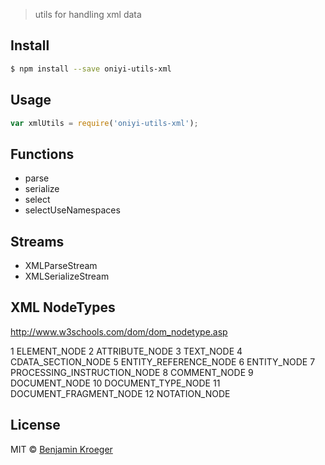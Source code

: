 > utils for handling xml data


## Install

```sh
$ npm install --save oniyi-utils-xml
```


## Usage

```js
var xmlUtils = require('oniyi-utils-xml');
```

## Functions

* parse
* serialize
* select
* selectUseNamespaces

## Streams

* XMLParseStream
* XMLSerializeStream


## XML NodeTypes

http://www.w3schools.com/dom/dom_nodetype.asp

1 ELEMENT_NODE
2 ATTRIBUTE_NODE
3 TEXT_NODE
4 CDATA_SECTION_NODE
5 ENTITY_REFERENCE_NODE
6 ENTITY_NODE
7 PROCESSING_INSTRUCTION_NODE
8 COMMENT_NODE
9 DOCUMENT_NODE
10  DOCUMENT_TYPE_NODE
11  DOCUMENT_FRAGMENT_NODE
12  NOTATION_NODE


## License

MIT © [Benjamin Kroeger]()
